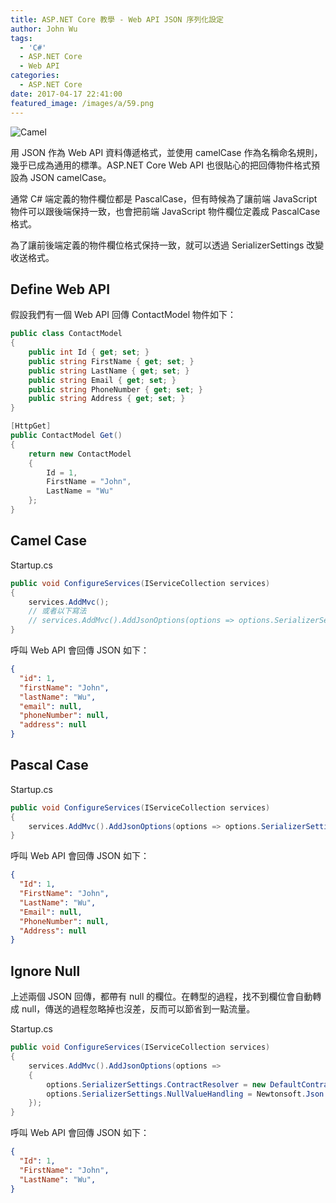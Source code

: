 ```yaml
---
title: ASP.NET Core 教學 - Web API JSON 序列化設定
author: John Wu
tags:
  - 'C#'
  - ASP.NET Core
  - Web API
categories:
  - ASP.NET Core
date: 2017-04-17 22:41:00
featured_image: /images/a/59.png
---
```

![Camel](/images/a/59.png)

用 JSON 作為 Web API 資料傳遞格式，並使用 camelCase 作為名稱命名規則，幾乎已成為通用的標準。ASP.NET Core Web API 也很貼心的把回傳物件格式預設為 JSON camelCase。  

通常 C# 端定義的物件欄位都是 PascalCase，但有時候為了讓前端 JavaScript 物件可以跟後端保持一致，也會把前端 JavaScript 物件欄位定義成 PascalCase 格式。  

為了讓前後端定義的物件欄位格式保持一致，就可以透過 SerializerSettings 改變收送格式。

<!-- more -->

## Define Web API

假設我們有一個 Web API 回傳 ContactModel 物件如下：
```cs
public class ContactModel
{
    public int Id { get; set; }
    public string FirstName { get; set; }
    public string LastName { get; set; }
    public string Email { get; set; }
    public string PhoneNumber { get; set; }
    public string Address { get; set; }
}

[HttpGet]
public ContactModel Get()
{
	return new ContactModel
	{
		Id = 1,
		FirstName = "John",
		LastName = "Wu"
	};
}
```

## Camel Case

Startup.cs
```cs
public void ConfigureServices(IServiceCollection services)
{
	services.AddMvc();
	// 或者以下寫法
	// services.AddMvc().AddJsonOptions(options => options.SerializerSettings.ContractResolver = new CamelCasePropertyNamesContractResolver());
}
```

呼叫 Web API 會回傳 JSON 如下：
```json
{
  "id": 1,
  "firstName": "John",
  "lastName": "Wu",
  "email": null,
  "phoneNumber": null,
  "address": null
}
```

## Pascal Case

Startup.cs
```cs
public void ConfigureServices(IServiceCollection services)
{
	services.AddMvc().AddJsonOptions(options => options.SerializerSettings.ContractResolver = new DefaultContractResolver());
}
```

呼叫 Web API 會回傳 JSON 如下：
```json
{
  "Id": 1,
  "FirstName": "John",
  "LastName": "Wu",
  "Email": null,
  "PhoneNumber": null,
  "Address": null
}
```

## Ignore Null

上述兩個 JSON 回傳，都帶有 null 的欄位。在轉型的過程，找不到欄位會自動轉成 null，傳送的過程忽略掉也沒差，反而可以節省到一點流量。

Startup.cs
```cs
public void ConfigureServices(IServiceCollection services)
{
	services.AddMvc().AddJsonOptions(options =>
	{
		options.SerializerSettings.ContractResolver = new DefaultContractResolver();
		options.SerializerSettings.NullValueHandling = Newtonsoft.Json.NullValueHandling.Ignore;
	});
}
```

呼叫 Web API 會回傳 JSON 如下：
```json
{
  "Id": 1,
  "FirstName": "John",
  "LastName": "Wu",
}
```